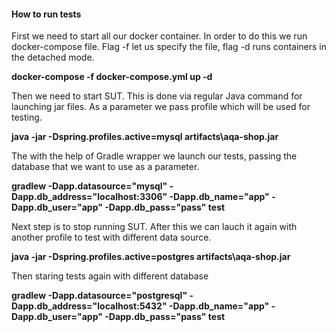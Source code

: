 #### **How to run tests**

First we need to start all our docker container. In order to do this we run docker-compose file. Flag -f let us specify the file, flag -d runs containers in the detached mode. 

**docker-compose -f docker-compose.yml up -d**

Then we need to start SUT. This is done via regular Java command for launching jar files. As a parameter we pass profile which will be used for testing.

 **java -jar -Dspring.profiles.active=mysql artifacts\aqa-shop.jar**

The with the help of Gradle wrapper we launch our tests, passing the database that we want to use as a parameter.

**gradlew -Dapp.datasource="mysql" -Dapp.db_address="localhost:3306" -Dapp.db_name="app" -Dapp.db_user="app" -Dapp.db_pass="pass" test**


Next step is to stop running SUT. After this we can lauch it again with another profile to test with different data source.

**java -jar -Dspring.profiles.active=postgres artifacts\aqa-shop.jar**

Then staring tests again with different database

**gradlew -Dapp.datasource="postgresql" -Dapp.db_address="localhost:5432" -Dapp.db_name="app" -Dapp.db_user="app" -Dapp.db_pass="pass" test**
